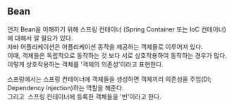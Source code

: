 ## Bean

먼저 Bean을 이해하기 위해 스프링 컨테이너 (Spring Container 또는 IoC 컨테이너)에 대해서 알 필요가 있다.   
자바 어플리케이션은 어플리케이션 동작을 제공하는 객체들로 이루어져 있다.   
이때, 객체들은 독립적으로 동작하는 것 보다 서로 상호작용하여 동작하는 경우가 많다.   
이렇게 상호작용하는 객체를 '객체의 의존성'이라고 표현한다.

스프링에서는 스프링 컨테이너에 객체들을 생성하면 객체끼리 의존성을 주입(DI; Dependency Injection)하는 역할을 해준다.   
그리고  스프링 컨테이너에 등록한 객체들을 '빈'이라고 한다.